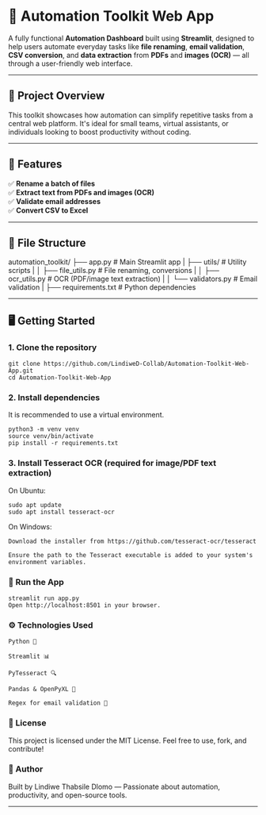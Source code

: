 # 🚀 Automation Toolkit Web App

A fully functional **Automation Dashboard** built using **Streamlit**, designed to help users automate everyday tasks like **file renaming**, **email validation**, **CSV conversion**, and **data extraction** from **PDFs** and **images (OCR)** — all through a user-friendly web interface.

---

## 🔧 Project Overview

This toolkit showcases how automation can simplify repetitive tasks from a central web platform. It's ideal for small teams, virtual assistants, or individuals looking to boost productivity without coding.

---

## 🧰 Features

✅ **Rename a batch of files**  
✅ **Extract text from PDFs and images (OCR)**  
✅ **Validate email addresses**  
✅ **Convert CSV to Excel**  
  

---

## 📁 File Structure

automation_toolkit/
├── app.py # Main Streamlit app
|
├── utils/ # Utility scripts
|
│ ├── file_utils.py # File renaming, conversions
|
│ ├── ocr_utils.py # OCR (PDF/image text extraction)
|
│ └── validators.py # Email validation
|
├── requirements.txt # Python dependencies


---

## 🖥️ Getting Started

### 1. Clone the repository

```
git clone https://github.com/LindiweD-Collab/Automation-Toolkit-Web-App.git
cd Automation-Toolkit-Web-App
```
### 2. Install dependencies
It is recommended to use a virtual environment.
```
python3 -m venv venv
source venv/bin/activate
pip install -r requirements.txt
```
### 3. Install Tesseract OCR (required for image/PDF text extraction)
On Ubuntu:
```
sudo apt update
sudo apt install tesseract-ocr
```

On Windows:
```
Download the installer from https://github.com/tesseract-ocr/tesseract

Ensure the path to the Tesseract executable is added to your system's environment variables.
```

### 🚀 Run the App
```
streamlit run app.py
Open http://localhost:8501 in your browser.
```

### ⚙️ Technologies Used
```
Python 🐍

Streamlit 📊

PyTesseract 🔍

Pandas & OpenPyXL 📁

Regex for email validation 📧
```

### 📄 License
This project is licensed under the MIT License.
Feel free to use, fork, and contribute!


### 🧠 Author
Built by Lindiwe Thabsile Dlomo — Passionate about automation, productivity, and open-source tools.


---

